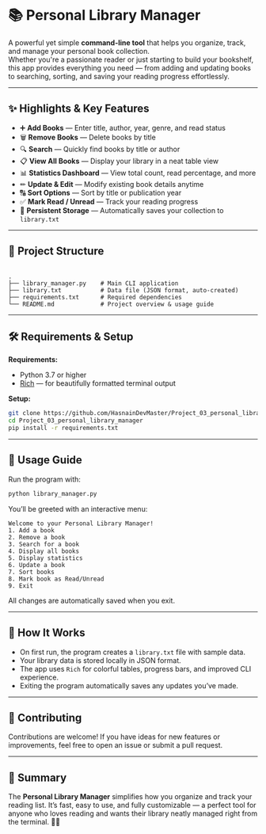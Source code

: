 # 📚 Personal Library Manager

A powerful yet simple **command-line tool** that helps you organize, track, and manage your personal book collection.  
Whether you're a passionate reader or just starting to build your bookshelf, this app provides everything you need — from adding and updating books to searching, sorting, and saving your reading progress effortlessly.

---

## ✨ Highlights & Key Features

- ➕ **Add Books** — Enter title, author, year, genre, and read status  
- 🗑 **Remove Books** — Delete books by title  
- 🔍 **Search** — Quickly find books by title or author  
- 📋 **View All Books** — Display your library in a neat table view  
- 📊 **Statistics Dashboard** — View total count, read percentage, and more  
- ✏ **Update & Edit** — Modify existing book details anytime  
- 🔠 **Sort Options** — Sort by title or publication year  
- ✅ **Mark Read / Unread** — Track your reading progress  
- 💾 **Persistent Storage** — Automatically saves your collection to `library.txt`  

---

## 📂 Project Structure

```

.
├── library_manager.py    # Main CLI application
├── library.txt           # Data file (JSON format, auto-created)
├── requirements.txt      # Required dependencies
└── README.md             # Project overview & usage guide

````

---

## 🛠 Requirements & Setup

**Requirements:**  
- Python 3.7 or higher  
- [Rich](https://pypi.org/project/rich) — for beautifully formatted terminal output  

**Setup:**

```bash
git clone https://github.com/HasnainDevMaster/Project_03_personal_library_manager.git
cd Project_03_personal_library_manager
pip install -r requirements.txt
````

---

## 🚀 Usage Guide

Run the program with:

```bash
python library_manager.py
```

You’ll be greeted with an interactive menu:

```
Welcome to your Personal Library Manager!
1. Add a book
2. Remove a book
3. Search for a book
4. Display all books
5. Display statistics
6. Update a book
7. Sort books
8. Mark book as Read/Unread
9. Exit
```

All changes are automatically saved when you exit.

---

## 🧠 How It Works

* On first run, the program creates a `library.txt` file with sample data.
* Your library data is stored locally in JSON format.
* The app uses `Rich` for colorful tables, progress bars, and improved CLI experience.
* Exiting the program automatically saves any updates you’ve made.

---


## 🤝 Contributing

Contributions are welcome!
If you have ideas for new features or improvements, feel free to open an issue or submit a pull request.

---


## 📝 Summary

The **Personal Library Manager** simplifies how you organize and track your reading list.
It’s fast, easy to use, and fully customizable — a perfect tool for anyone who loves reading and wants their library neatly managed right from the terminal. 📖✨
